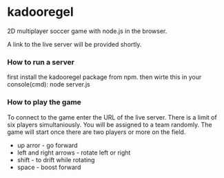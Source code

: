 # kadooregel
2D multiplayer soccer game with node.js in the browser.

A link to the live server will be provided shortly.

### How to run a server

first install the kadooregel package from npm.
then wirte this in your console(cmd):
node server.js

### How to play the game

To connect to the game enter the URL of the live server.
There is a limit of six players simultaniously. You will be assigned to a team randomly.
The game will start once there are two players or more on the field.

* up arror - go forward
* left and right arrows - rotate left or right
* shift - to drift while rotating
* space - boost forward

